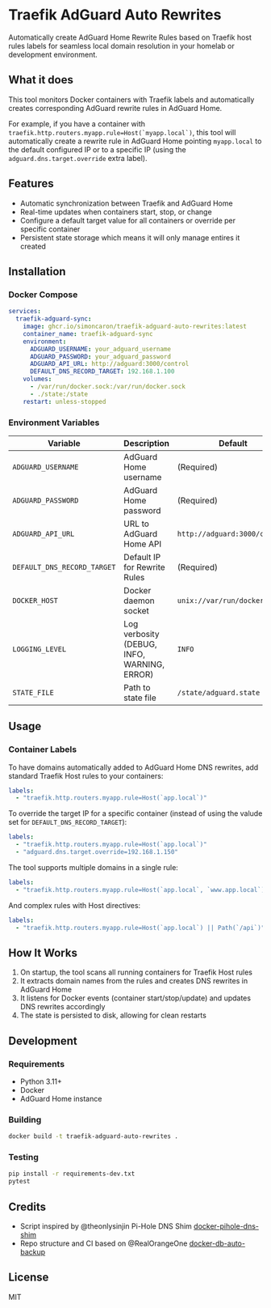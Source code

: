 # Traefik AdGuard Auto Rewrites

Automatically create AdGuard Home Rewrite Rules based on Traefik host rules labels for seamless local domain resolution in your homelab or development environment.

## What it does

This tool monitors Docker containers with Traefik labels and automatically creates corresponding AdGuard rewrite rules in AdGuard Home.

For example, if you have a container with ``traefik.http.routers.myapp.rule=Host(`myapp.local`)``, this tool will automatically create a rewrite rule in AdGuard Home pointing `myapp.local` to the default configured IP or to a specific IP (using the `adguard.dns.target.override` extra label).

## Features

- Automatic synchronization between Traefik and AdGuard Home
- Real-time updates when containers start, stop, or change
- Configure a default target value for all containers or override per specific container
- Persistent state storage which means it will only manage entires it created

## Installation

### Docker Compose

```yaml
services:
  traefik-adguard-sync:
    image: ghcr.io/simoncaron/traefik-adguard-auto-rewrites:latest
    container_name: traefik-adguard-sync
    environment:
      ADGUARD_USERNAME: your_adguard_username
      ADGUARD_PASSWORD: your_adguard_password
      ADGUARD_API_URL: http://adguard:3000/control
      DEFAULT_DNS_RECORD_TARGET: 192.168.1.100
    volumes:
      - /var/run/docker.sock:/var/run/docker.sock
      - ./state:/state
    restart: unless-stopped
```

### Environment Variables

| Variable | Description                               | Default |
|----------|-------------------------------------------|---------|
| `ADGUARD_USERNAME` | AdGuard Home username                     | (Required) |
| `ADGUARD_PASSWORD` | AdGuard Home password                     | (Required) |
| `ADGUARD_API_URL` | URL to AdGuard Home API                   | `http://adguard:3000/control` |
| `DEFAULT_DNS_RECORD_TARGET` | Default IP for Rewrite Rules              | (Required) |
| `DOCKER_HOST` | Docker daemon socket                      | `unix://var/run/docker.sock` |
| `LOGGING_LEVEL` | Log verbosity (DEBUG, INFO, WARNING, ERROR) | `INFO` |
| `STATE_FILE` | Path to state file                        | `/state/adguard.state` |

## Usage

### Container Labels

To have domains automatically added to AdGuard Home DNS rewrites, add standard Traefik Host rules to your containers:

```yaml
labels:
  - "traefik.http.routers.myapp.rule=Host(`app.local`)"
```

To override the target IP for a specific container (instead of using the valude set for `DEFAULT_DNS_RECORD_TARGET`):

```yaml
labels:
  - "traefik.http.routers.myapp.rule=Host(`app.local`)"
  - "adguard.dns.target.override=192.168.1.150"
```

The tool supports multiple domains in a single rule:

```yaml
labels:
  - "traefik.http.routers.myapp.rule=Host(`app.local`, `www.app.local`)"
```

And complex rules with Host directives:

```yaml
labels:
  - "traefik.http.routers.myapp.rule=Host(`app.local`) || Path(`/api`)"
```

## How It Works

1. On startup, the tool scans all running containers for Traefik Host rules
2. It extracts domain names from the rules and creates DNS rewrites in AdGuard Home
3. It listens for Docker events (container start/stop/update) and updates DNS rewrites accordingly
4. The state is persisted to disk, allowing for clean restarts

## Development

### Requirements

- Python 3.11+
- Docker
- AdGuard Home instance

### Building

```bash
docker build -t traefik-adguard-auto-rewrites .
```

### Testing

```bash
pip install -r requirements-dev.txt
pytest
```
## Credits

- Script inspired by @theonlysinjin Pi-Hole DNS Shim [docker-pihole-dns-shim](https://github.com/theonlysinjin/docker-pihole-dns-shim)
- Repo structure and CI based on @RealOrangeOne [docker-db-auto-backup](https://github.com/RealOrangeOne/docker-db-auto-backup)

## License

MIT